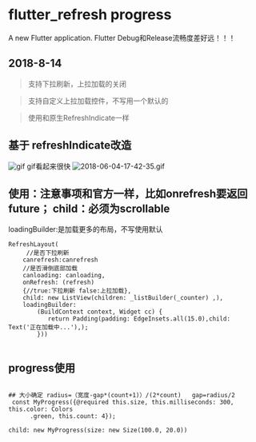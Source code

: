 # flutter_refresh progress

A new Flutter application.
Flutter Debug和Release流畅度差好远！！！
## 2018-8-14

> 支持下拉刷新，上拉加载的关闭

> 支持自定义上拉加载控件，不写用一个默认的

> 使用和原生RefreshIndicate一样

## 基于 refreshIndicate改造
![gif](https://github.com/While1true/flutter_refresh/blob/master/2018-06-02-15-14-48.gif)
gif看起来很快
![2018-06-04-17-42-35.gif](https://upload-images.jianshu.io/upload_images/6456519-8e40c45f174d2a6b.gif?imageMogr2/auto-orient/strip)
## 使用：注意事项和官方一样，比如onrefresh要返回future； child：必须为scrollable

loadingBuilder:是加载更多的布局，不写使用默认
```
RefreshLayout(
     //是否下拉刷新
    canrefresh:canrefresh
    //是否滑倒底部加载
    canloading: canloading,
    onRefresh: (refresh) 
    {//true:下拉刷新 false:上拉加载},
    child: new ListView(children: _listBuilder(_counter) ,),
    loadingBuilder: 
        (BuildContext context, Widget cc) {
           return Padding(padding: EdgeInsets.all(15.0),child: Text('正在加载中...'),);
        }))
            
```

## progress使用
```

## 大小确定 radius=（宽度-gap*(count+1)）/(2*count)   gap=radius/2
 const MyProgress({@required this.size, this.milliseconds: 300, this.color: Colors
      .green, this.count: 4});

child: new MyProgress(size: new Size(100.0, 20.0))
```
